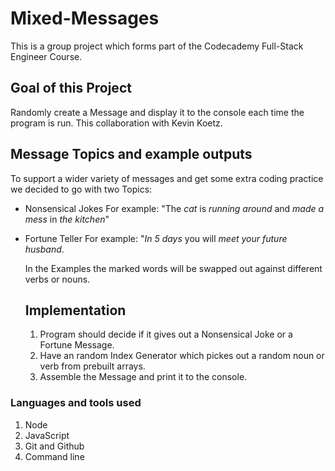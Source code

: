# Mixed-Messages
This is a group project which forms part of the Codecademy Full-Stack Engineer Course.

## Goal of this Project 
Randomly create a Message and display it to the console each time the program is run. This collaboration with Kevin Koetz. 

## Message Topics and example outputs
To support a wider variety of messages and get some extra coding practice we decided to go with two Topics:
- Nonsensical Jokes
  For example: "The *cat* is *running around* and *made a mess* in *the kitchen*"
- Fortune Teller
  For example: "*In 5 days* you will *meet* *your future husband*.

  In the Examples the marked words will be swapped out against different verbs or nouns.

  ## Implementation
  1. Program should decide if it gives out a Nonsensical Joke or a Fortune Message.
  2. Have an random Index Generator which pickes out a random noun or verb from prebuilt arrays.
  3. Assemble the Message and print it to the console.

### Languages and tools used
1. Node 
2. JavaScript
3. Git and Github
4. Command line
